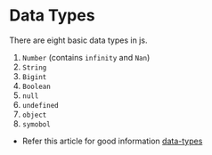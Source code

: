 # Data Types

There are eight basic data types in js.

1. `Number` (contains `infinity` and `Nan`)
2. `String`
3. `Bigint`
4. `Boolean`
5. `null`
6. `undefined`
7. `object`
8. `symobol`

- Refer this article for good information [data-types](https://javascript.info/types)